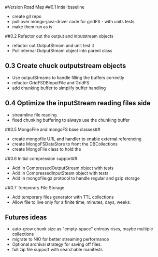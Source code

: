 #Version Road Map
##0.1 Intial baseline
* create git repo
* pull over mongo-java-driver code for gridFS - with units tests
* make them run as is 

##0.2 Refactor out the output and inputstream objects
* refactor out OutputStream and unit test it
* Pull internal OutputStream object into parent class

## 0.3 Create chuck outputstream objects
* Use outputStreams to handle filling the buffers correctly 
* refactor GridFSDBInputFile and GridFS
* add chunking buffer to simplify buffer handling

## 0.4 Optimize the inputStream reading files side 
* streamline file reading
* fixed chunking buffering to always use the chunking buffer


##0.5 MongoFile and mongoFS base classes##
* create mongofile URL and handler to enable external referencing
* create MongoFSDataStore to front the DBCollections
* create MongoFile class to hold the 

##0.6 Initial compression support##
* Add in CompressedOutputStream object with tests
* Add in CompressedInputSteam object with tests
* Add in mongofile:gz protocol to handle regular and gzip storage

##0.7 Temporary File Storage
* Add temporary files generator with TTL collections
* Allow file to live only for a finite time, minutes, days, weeks.


## Futures ideas
* auto-grow chunk size as "empty-space" entropy rises, maybe multiple collections 
* migrate to NIO for better streaming performance
* Optional archival strategy for saving off files.
* full zip file support with searchable manifests
